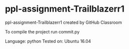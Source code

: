 # ppl-assignment-Trailblazerr1
ppl-assignment-Trailblazerr1 created by GitHub Classroom

To compile the project run commit.py  

Language: python
Tested on: Ubuntu 16.04

